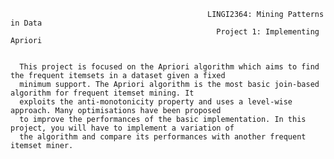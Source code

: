                                                 LINGI2364: Mining Patterns in Data
                                                  Project 1: Implementing Apriori


      This project is focused on the Apriori algorithm which aims to find the frequent itemsets in a dataset given a fixed
      minimum support. The Apriori algorithm is the most basic join-based algorithm for frequent itemset mining. It
      exploits the anti-monotonicity property and uses a level-wise approach. Many optimisations have been proposed
      to improve the performances of the basic implementation. In this project, you will have to implement a variation of
      the algorithm and compare its performances with another frequent itemset miner.
